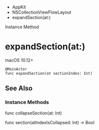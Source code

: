 

- AppKit
- NSCollectionViewFlowLayout
-  expandSection(at:) 

Instance Method

# expandSection(at:)

macOS 10.12+

``` source
@MainActor
func expandSection(at sectionIndex: Int)
```

## See Also

### Instance Methods

func collapseSection(at: Int)

func section(atIndexIsCollapsed: Int) -> Bool


